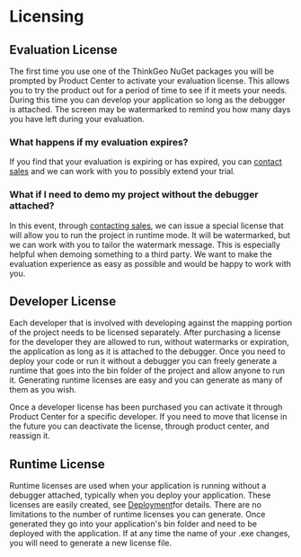 
# Licensing

## Evaluation License

The first time you use one of the ThinkGeo NuGet packages you will be prompted by Product Center to activate your evaluation license. This allows you to try the product out for a period of time to see if it meets your needs. During this time you can develop your application so long as the debugger is attached. The screen may be watermarked to remind you how many days you have left during your evaluation.

### What happens if my evaluation expires?

If you find that your evaluation is expiring or has expired, you can [contact sales](mailto:sales@thinkgeo.com) and we can work with you to possibly extend your trial.

### What if I need to demo my project without the debugger attached?

In this event, through [contacting sales](mailto:sales@thinkgeo.com), we can issue a special license that will allow you to run the project in runtime mode.  It will be watermarked, but we can work with you to tailor the watermark message.  This is especially helpful when demoing something to a third party.  We want to make the evaluation experience as easy as possible and would be happy to work with you.

## Developer License

Each developer that is involved with developing against the mapping portion of the project needs to be licensed separately. After purchasing a license for the developer they are allowed to run, without watermarks or expiration, the application as long as it is attached to the debugger.  Once you need to deploy your code or run it without a debugger you can freely generate a runtime that goes into the bin folder of the project and allow anyone to run it.  Generating runtime licenses are easy and you can generate as many of them as you wish.

Once a developer license has been purchased you can activate it through Product Center for a specific developer.  If you need to move that license in the future you can deactivate the license, through product center, and reassign it.

## Runtime License

Runtime licenses are used when your application is running without a debugger attached, typically when you deploy your application. These licenses are easily created, see [Deployment](deployment.md)for details. There are no limitations to the number of runtime licenses you can generate.  Once generated they go into your application's bin folder and need to be deployed with the application.  If at any time the name of your .exe changes, you will need to generate a new license file.
